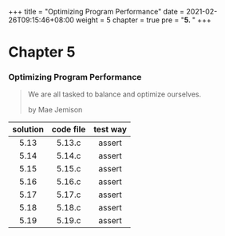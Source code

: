 +++
title = "Optimizing Program Performance"
date = 2021-02-26T09:15:46+08:00
weight = 5
chapter = true
pre = "<b>5. </b>"
+++

# Chapter 5

### Optimizing Program Performance

> We are all tasked to balance and optimize ourselves.
> 
> by Mae Jemison

|solution|code file|test way|
|:------:|:-------:|:------:|
|5.13|5.13.c|assert|
|5.14|5.14.c|assert|
|5.15|5.15.c|assert|
|5.16|5.16.c|assert|
|5.17|5.17.c|assert|
|5.18|5.18.c|assert|
|5.19|5.19.c|assert|

